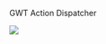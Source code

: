 GWT Action Dispatcher



![](https://www.codeship.io/projects/eac89cb0-f53a-0130-8610-3ad2bff4b1a1/status)